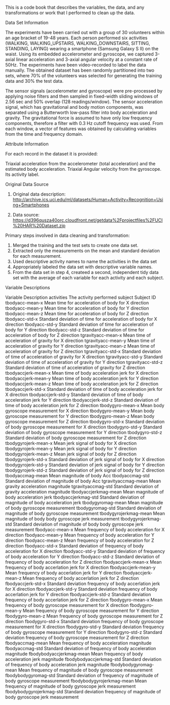This is a code book that describes the variables, the data, and any transformations or work that I performed to clean up the data.

Data Set Information

The experiments have been carried out with a group of 30 volunteers within an age bracket of 19-48 years. Each person performed six activities (WALKING, WALKING_UPSTAIRS, WALKING_DOWNSTAIRS, SITTING, STANDING, LAYING) wearing a smartphone (Samsung Galaxy S II) on the waist. Using its embedded accelerometer and gyroscope, we captured 3-axial linear acceleration and 3-axial angular velocity at a constant rate of 50Hz. The experiments have been video-recorded to label the data manually. The obtained dataset has been randomly partitioned into two sets, where 70% of the volunteers was selected for generating the training data and 30% the test data.

The sensor signals (accelerometer and gyroscope) were pre-processed by applying noise filters and then sampled in fixed-width sliding windows of 2.56 sec and 50% overlap (128 readings/window). The sensor acceleration signal, which has gravitational and body motion components, was separated using a Butterworth low-pass filter into body acceleration and gravity. The gravitational force is assumed to have only low frequency components, therefore a filter with 0.3 Hz cutoff frequency was used. From each window, a vector of features was obtained by calculating variables from the time and frequency domain.

Attribute Information

For each record in the dataset it is provided:

Triaxial acceleration from the accelerometer (total acceleration) and the estimated body acceleration.
Triaxial Angular velocity from the gyroscope.
Its activity label.

Original Data Source

1. Original data description:
http://archive.ics.uci.edu/ml/datasets/Human+Activity+Recognition+Using+Smartphones

2. Data source:
https://d396qusza40orc.cloudfront.net/getdata%2Fprojectfiles%2FUCI%20HAR%20Dataset.zip

Primary steps involved in data cleaning and transformation:
1. Merged the training and the test sets to create one data set.
2. Extracted only the measurements on the mean and standard deviation for each measurement.
3. Used descriptive activity names to name the activities in the data set
4. Appropriately labeled the data set with descriptive variable names.
5. From the data set in step 4, createed a second, independent tidy data set with the average of each variable for each activity and each subject.

Variable Descriptions

Variable	Description
activities	The activity performed
subject	Subject ID
tbodyacc-mean-x	Mean time for acceleration of body for X direction
tbodyacc-mean-y	Mean time for acceleration of body for Y direction
tbodyacc-mean-z	Mean time for acceleration of body for Z direction
tbodyacc-std-x	Standard deviation of time for acceleration of body for X direction
tbodyacc-std-y	Standard deviation of time for acceleration of body for Y direction
tbodyacc-std-z	Standard deviation of time for acceleration of body for Z direction
tgravityacc-mean-x	Mean time of acceleration of gravity for X direction
tgravityacc-mean-y	Mean time of acceleration of gravity for Y direction
tgravityacc-mean-z	Mean time of acceleration of gravity for Z direction
tgravityacc-std-x	Standard deviation of time of acceleration of gravity for X direction
tgravityacc-std-y	Standard deviation of time of acceleration of gravity for Y direction
tgravityacc-std-z	Standard deviation of time of acceleration of gravity for Z direction
tbodyaccjerk-mean-x	Mean time of body acceleration jerk for X direction
tbodyaccjerk-mean-y	Mean time of body acceleration jerk for Y direction
tbodyaccjerk-mean-z	Mean time of body acceleration jerk for Z direction
tbodyaccjerk-std-x	Standard deviation of time of body acceleration jerk for X direction
tbodyaccjerk-std-y	Standard deviation of time of body acceleration jerk for Y direction
tbodyaccjerk-std-z	Standard deviation of time of body acceleration jerk for Z direction
tbodygyro-mean-x	Mean body gyroscope measurement for X direction
tbodygyro-mean-y	Mean body gyroscope measurement for Y direction
tbodygyro-mean-z	Mean body gyroscope measurement for Z direction
tbodygyro-std-x	Standard deviation of body gyroscope measurement for X direction
tbodygyro-std-y	Standard deviation of body gyroscope measurement for Y direction
tbodygyro-std-z	Standard deviation of body gyroscope measurement for Z direction
tbodygyrojerk-mean-x	Mean jerk signal of body for X direction
tbodygyrojerk-mean-y	Mean jerk signal of body for Y direction
tbodygyrojerk-mean-z	Mean jerk signal of body for Z direction
tbodygyrojerk-std-x	Standard deviation of jerk signal of body for X direction
tbodygyrojerk-std-y	Standard deviation of jerk signal of body for Y direction
tbodygyrojerk-std-z	Standard deviation of jerk signal of body for Z direction
tbodyaccmag-mean	Mean magnitude of body Acc
tbodyaccmag-std	Standard deviation of magnitude of body Acc
tgravityaccmag-mean	Mean gravity acceleration magnitude
tgravityaccmag-std	Standard deviation of gravity acceleration magnitude
tbodyaccjerkmag-mean	Mean magnitude of body acceleration jerk
tbodyaccjerkmag-std	Standard deviation of magnitude of body acceleration jerk
tbodygyromag-mean	Mean magnitude of body gyroscope measurement
tbodygyromag-std	Standard deviation of magnitude of body gyroscope measurement
tbodygyrojerkmag-mean	Mean magnitude of body body gyroscope jerk measurement
tbodygyrojerkmag-std	Standard deviation of magnitude of body body gyroscope jerk measurement
fbodyacc-mean-x	Mean frequency of body acceleration for X direction
fbodyacc-mean-y	Mean frequency of body acceleration for Y direction
fbodyacc-mean-z	Mean frequency of body acceleration for Z direction
fbodyacc-std-x	Standard deviation of frequency of body acceleration for X direction
fbodyacc-std-y	Standard deviation of frequency of body acceleration for Y direction
fbodyacc-std-z	Standard deviation of frequency of body acceleration for Z direction
fbodyaccjerk-mean-x	Mean frequency of body accerlation jerk for X direction
fbodyaccjerk-mean-y	Mean frequency of body accerlation jerk for Y direction
fbodyaccjerk-mean-z	Mean frequency of body accerlation jerk for Z direction
fbodyaccjerk-std-x	Standard deviation frequency of body accerlation jerk for X direction
fbodyaccjerk-std-y	Standard deviation frequency of body accerlation jerk for Y direction
fbodyaccjerk-std-z	Standard deviation frequency of body accerlation jerk for Z direction
fbodygyro-mean-x	Mean frequency of body gyroscope measurement for X direction
fbodygyro-mean-y	Mean frequency of body gyroscope measurement for Y direction
fbodygyro-mean-z	Mean frequency of body gyroscope measurement for Z direction
fbodygyro-std-x	Standard deviation frequency of body gyroscope measurement for X direction
fbodygyro-std-y	Standard deviation frequency of body gyroscope measurement for Y direction
fbodygyro-std-z	Standard deviation frequency of body gyroscope measurement for Z direction
fbodyaccmag-mean	Mean frequency of body acceleration magnitude
fbodyaccmag-std	Standard deviation of frequency of body acceleration magnitude
fbodybodyaccjerkmag-mean	Mean frequency of body acceleration jerk magnitude
fbodybodyaccjerkmag-std	Standard deviation of frequency of body acceleration jerk magnitude
fbodybodygyromag-mean	Mean frequency of magnitude of body gyroscope measurement
fbodybodygyromag-std	Standard deviation of frequency of magnitude of body gyroscope measurement
fbodybodygyrojerkmag-mean	Mean frequency of magnitude of body gyroscope jerk measurement
fbodybodygyrojerkmag-std	Standard deviation frequency of magnitude of body gyroscope jerk measurement